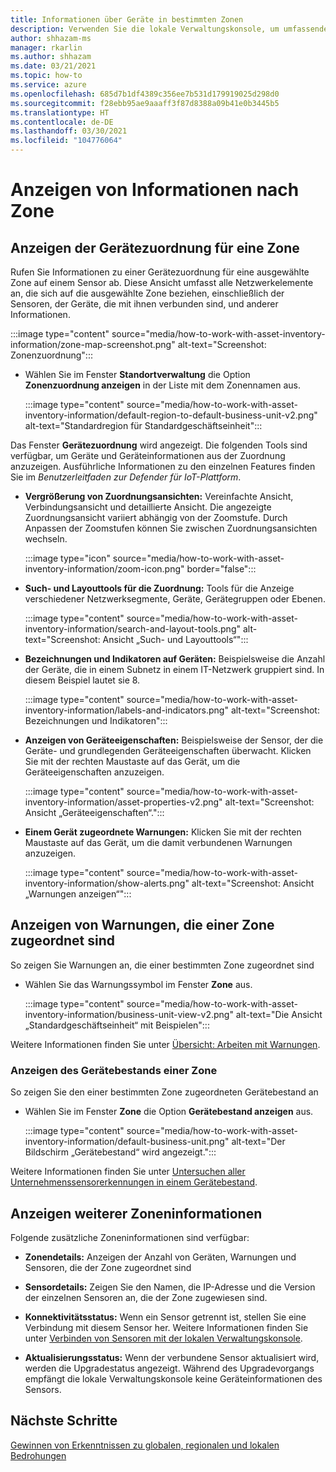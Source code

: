 ```yaml
---
title: Informationen über Geräte in bestimmten Zonen
description: Verwenden Sie die lokale Verwaltungskonsole, um umfassende Ansichtsinformationen für jede Zone zu erhalten.
author: shhazam-ms
manager: rkarlin
ms.author: shhazam
ms.date: 03/21/2021
ms.topic: how-to
ms.service: azure
ms.openlocfilehash: 685d7b1df4389c356ee7b531d179919025d298d0
ms.sourcegitcommit: f28ebb95ae9aaaff3f87d8388a09b41e0b3445b5
ms.translationtype: HT
ms.contentlocale: de-DE
ms.lasthandoff: 03/30/2021
ms.locfileid: "104776064"
---
```

# <a name="view-information-per-zone"></a>Anzeigen von Informationen nach Zone


## <a name="view-a-device-map-for-a-zone"></a>Anzeigen der Gerätezuordnung für eine Zone

Rufen Sie Informationen zu einer Gerätezuordnung für eine ausgewählte Zone auf einem Sensor ab. Diese Ansicht umfasst alle Netzwerkelemente an, die sich auf die ausgewählte Zone beziehen, einschließlich der Sensoren, der Geräte, die mit ihnen verbunden sind, und anderer Informationen.

:::image type="content" source="media/how-to-work-with-asset-inventory-information/zone-map-screenshot.png" alt-text="Screenshot: Zonenzuordnung":::


- Wählen Sie im Fenster **Standortverwaltung** die Option **Zonenzuordnung anzeigen** in der Liste mit dem Zonennamen aus.

  :::image type="content" source="media/how-to-work-with-asset-inventory-information/default-region-to-default-business-unit-v2.png" alt-text="Standardregion für Standardgeschäftseinheit":::

Das Fenster **Gerätezuordnung** wird angezeigt. Die folgenden Tools sind verfügbar, um Geräte und Geräteinformationen aus der Zuordnung anzuzeigen. Ausführliche Informationen zu den einzelnen Features finden Sie im *Benutzerleitfaden zur Defender für IoT-Plattform*.

- **Vergrößerung von Zuordnungsansichten:** Vereinfachte Ansicht, Verbindungsansicht und detaillierte Ansicht. Die angezeigte Zuordnungsansicht variiert abhängig von der Zoomstufe. Durch Anpassen der Zoomstufen können Sie zwischen Zuordnungsansichten wechseln.

  :::image type="icon" source="media/how-to-work-with-asset-inventory-information/zoom-icon.png" border="false":::

- **Such- und Layouttools für die Zuordnung:** Tools für die Anzeige verschiedener Netzwerksegmente, Geräte, Gerätegruppen oder Ebenen.

  :::image type="content" source="media/how-to-work-with-asset-inventory-information/search-and-layout-tools.png" alt-text="Screenshot: Ansicht „Such- und Layouttools“":::

- **Bezeichnungen und Indikatoren auf Geräten:** Beispielsweise die Anzahl der Geräte, die in einem Subnetz in einem IT-Netzwerk gruppiert sind. In diesem Beispiel lautet sie 8.

  :::image type="content" source="media/how-to-work-with-asset-inventory-information/labels-and-indicators.png" alt-text="Screenshot: Bezeichnungen und Indikatoren":::

- **Anzeigen von Geräteeigenschaften:** Beispielsweise der Sensor, der die Geräte- und grundlegenden Geräteeigenschaften überwacht. Klicken Sie mit der rechten Maustaste auf das Gerät, um die Geräteeigenschaften anzuzeigen.

  :::image type="content" source="media/how-to-work-with-asset-inventory-information/asset-properties-v2.png" alt-text="Screenshot: Ansicht „Geräteeigenschaften“.":::

- **Einem Gerät zugeordnete Warnungen:** Klicken Sie mit der rechten Maustaste auf das Gerät, um die damit verbundenen Warnungen anzuzeigen.

  :::image type="content" source="media/how-to-work-with-asset-inventory-information/show-alerts.png" alt-text="Screenshot: Ansicht „Warnungen anzeigen“":::

## <a name="view-alerts-associated-with-a-zone"></a>Anzeigen von Warnungen, die einer Zone zugeordnet sind

So zeigen Sie Warnungen an, die einer bestimmten Zone zugeordnet sind

- Wählen Sie das Warnungssymbol im Fenster **Zone** aus. 

  :::image type="content" source="media/how-to-work-with-asset-inventory-information/business-unit-view-v2.png" alt-text="Die Ansicht „Standardgeschäftseinheit“ mit Beispielen":::

Weitere Informationen finden Sie unter [Übersicht: Arbeiten mit Warnungen](how-to-work-with-alerts-on-premises-management-console.md).

### <a name="view-the-device-inventory-of-a-zone"></a>Anzeigen des Gerätebestands einer Zone

So zeigen Sie den einer bestimmten Zone zugeordneten Gerätebestand an

- Wählen Sie im Fenster **Zone** die Option **Gerätebestand anzeigen** aus.

  :::image type="content" source="media/how-to-work-with-asset-inventory-information/default-business-unit.png" alt-text="Der Bildschirm „Gerätebestand“ wird angezeigt.":::

Weitere Informationen finden Sie unter [Untersuchen aller Unternehmenssensorerkennungen in einem Gerätebestand](how-to-investigate-all-enterprise-sensor-detections-in-a-device-inventory.md).

## <a name="view-additional-zone-information"></a>Anzeigen weiterer Zoneninformationen

Folgende zusätzliche Zoneninformationen sind verfügbar:

- **Zonendetails:** Anzeigen der Anzahl von Geräten, Warnungen und Sensoren, die der Zone zugeordnet sind

- **Sensordetails:** Zeigen Sie den Namen, die IP-Adresse und die Version der einzelnen Sensoren an, die der Zone zugewiesen sind.

- **Konnektivitätsstatus:** Wenn ein Sensor getrennt ist, stellen Sie eine Verbindung mit diesem Sensor her. Weitere Informationen finden Sie unter [Verbinden von Sensoren mit der lokalen Verwaltungskonsole](how-to-activate-and-set-up-your-on-premises-management-console.md#connect-sensors-to-the-on-premises-management-console). 

- **Aktualisierungsstatus:** Wenn der verbundene Sensor aktualisiert wird, werden die Upgradestatus angezeigt. Während des Upgradevorgangs empfängt die lokale Verwaltungskonsole keine Geräteinformationen des Sensors.

## <a name="next-steps"></a>Nächste Schritte

[Gewinnen von Erkenntnissen zu globalen, regionalen und lokalen Bedrohungen](how-to-gain-insight-into-global-regional-and-local-threats.md)
